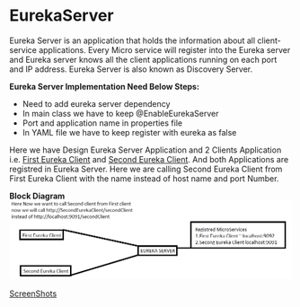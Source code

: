 # EurekaServer

Eureka Server is an application that holds the information about all client-service applications. Every Micro service will register into the Eureka server and Eureka server knows all the client applications running on each port and IP address. Eureka Server is also known as Discovery Server.

**Eureka Server Implementation Need Below Steps:**

* Need to add eureka server dependency
* In main class we have to keep @EnableEurekaServer
* Port and application name in properties file
* In YAML file we have to keep register with eureka as false

Here we have Design Eureka Server Application and 2 Clients Application i.e. [First Eureka Client](https://github.com/KhatriCodes/FirstEurekaClient) and [Second Eureka Client](https://github.com/KhatriCodes/SecondEurekaClient). And both Applications are registred in Eureka Server. Here we are calling Second Eureka Client from First Eureka Client with the name instead of host name and port Number.

**Block Diagram**
![EurekaServer](https://github.com/KhatriCodes/EurekaServer/blob/master/EUREKA_SERVER_BLOCK_DIAGRAM.png)

[ScreenShots](https://github.com/KhatriCodes/EurekaServer/blob/master/Eureka%20Server%20Demo%20SS.docx?raw=true)

